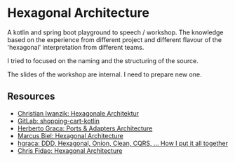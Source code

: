 # Hexagonal Architecture

A kotlin and spring boot playground to speech / workshop. The knowledge based
on the experience from different project and different flavour of the
'hexagonal' interpretation from different teams.

I tried to focused on the naming and the structuring of the source. 

The slides of the workshop are internal. I need to prepare new one.

## Resources

* [Christian Iwanzik: Hexagonale Architektur](https://www.javaland.eu/formes/pubfiles/11046614/2019-nn-christian_iwanzik-hexagonale_architektur_in_microservices-praesentation.pdf)
* [GitLab: shopping-cart-kotlin](https://gitlab.com/Iwanzik/hexagonal-service)
* [Herberto Graca: Ports & Adapters Architecture](https://herbertograca.com/2017/09/14/ports-adapters-architecture/)
* [Marcus Biel: Hexagonal Architecture](https://marcus-biel.com/hexagonal-architecture/)
* [hgraca: DDD, Hexagonal, Onion, Clean, CQRS, … How I put it all together](https://herbertograca.com/2017/11/16/explicit-architecture-01-ddd-hexagonal-onion-clean-cqrs-how-i-put-it-all-together/)
* [Chris Fidao: Hexagonal Architecture](https://fideloper.com/hexagonal-architecture)
